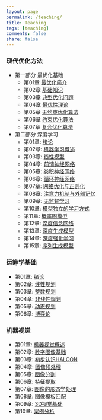 ```yaml
---
layout: page
permalink: /teaching/
title: Teaching
tags: [teaching]
comments: false
share: false
---
```




###  现代优化方法  

- 第一部分 最优化基础 </a> 
  - 第01章  <a href="../teaching/OPT_1.pdf" class="textlink" target="_blank">最优化简介 </a> 
  - 第02章  <a href="../teaching/OPT_2.pdf" class="textlink" target="_blank">基础知识 </a>
  - 第03章  <a href="../teaching/OPT_3.pdf" class="textlink" target="_blank">典型优化问题 </a>
  - 第04章  <a href="../teaching/OPT_4.pdf" class="textlink" target="_blank">最优性理论 </a>
  - 第05章 <a href="../teaching/OPT_5.pdf" class="textlink" target="_blank">无约束优化算法 </a>
  - 第06章  <a href="../teaching/OPT_6.pdf" class="textlink" target="_blank">约束优化算法 </a>
  - 第07章  <a href="../teaching/OPT_7.pdf" class="textlink" target="_blank">复合优化算法 </a>
- 第二部分 深度学习  
  - 第01章: <a href="../teaching/DL_1.pdf" class="textlink" target="_blank">绪论 </a>
  - 第02章: <a href="../teaching/DL_2.pdf" class="textlink" target="_blank">机器学习概述 </a>
  - 第03章: <a href="../teaching/DL_3.pdf" class="textlink" target="_blank">线性模型 </a>
  - 第04章: <a href="../teaching/DL_4.pdf" class="textlink" target="_blank">前馈神经网络 </a>
  - 第05章: <a href="../teaching/DL_5.pdf" class="textlink" target="_blank">卷积神经网络 </a>
  - 第06章: <a href="../teaching/DL_6.pdf" class="textlink" target="_blank">循环神经网络 </a>
  - 第07章: <a href="../teaching/DL_7.pdf" class="textlink" target="_blank">网络优化与正则化 </a>
  - 第08章: <a href="../teaching/DL_8.pdf" class="textlink" target="_blank">注意力机制与外部记忆  </a>
  - 第09章: <a href="../teaching/DL_9.pdf" class="textlink" target="_blank">无监督学习 </a>
  - 第10章: <a href="../teaching/DL_10.pdf" class="textlink" target="_blank">模型独立的学习方式 </a>
  - 第11章: <a href="../teaching/DL_11.pdf" class="textlink" target="_blank">概率图模型 </a>
  - 第12章: <a href="../teaching/DL_12.pdf" class="textlink" target="_blank">深度信念网络 </a>
  - 第13章: <a href="../teaching/DL_13.pdf" class="textlink" target="_blank">深度生成模型 </a>
  - 第14章: <a href="../teaching/DL_14.pdf" class="textlink" target="_blank">深度强化学习 </a>
  - 第15章: <a href="../teaching/DL_15.pdf" class="textlink" target="_blank">序列生成模型 </a>


### 运筹学基础

  - 第01章: <a href="../teaching/OR_1.pdf" class="textlink" target="_blank">绪论 </a>
  - 第02章: <a href="../teaching/OR_2.pdf" class="textlink" target="_blank">线性规划  </a>
  - 第03章: <a href="../teaching/OR_3.pdf" class="textlink" target="_blank">整数规划 </a>
  - 第04章: <a href="../teaching/OR_4.pdf" class="textlink" target="_blank">非线性规划 </a>
  - 第05章: <a href="../teaching/OR_5.pdf" class="textlink" target="_blank">动态规划 </a>
  - 第06章: <a href="../teaching/OR_6.pdf" class="textlink" target="_blank">博弈论 </a>



### 机器视觉 

  - 第01章: <a href="../teaching/MV_1.pdf" class="textlink" target="_blank">机器视觉概述 </a>
  - 第02章: <a href="../teaching/MV_2.pdf" class="textlink" target="_blank">数字图像基础   </a>
  - 第03章: <a href="../teaching/MV_3.pdf" class="textlink" target="_blank">初步认识HALCON </a>
  - 第04章: <a href="../teaching/MV_4.pdf" class="textlink" target="_blank">图像预处理 </a>
  - 第05章: <a href="../teaching/MV_5.pdf" class="textlink" target="_blank">图像分割 </a>
  - 第06章: <a href="../teaching/MV_6.pdf" class="textlink" target="_blank">特征提取 </a>
  - 第07章: <a href="../teaching/MV_7.pdf" class="textlink" target="_blank">图像的形态学处理</a>
  - 第08章: <a href="../teaching/MV_8.pdf" class="textlink" target="_blank">图像模板匹配   </a>
  - 第09章: <a href="../teaching/MV_9.pdf" class="textlink" target="_blank">3D视觉基础 </a>
  - 第10章: <a href="../teaching/MV_10.pdf" class="textlink" target="_blank">案例分析 </a>



  

